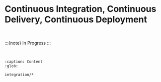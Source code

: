 <br>

# Continuous Integration, Continuous Delivery, Continuous Deployment

<br>

:::{note}
In Progress
:::

<br>

```{toctree}
:caption: Content
:glob:

integration/*
```

<br>
<br>
<br>
<br>

<br>
<br>
<br>
<br>
